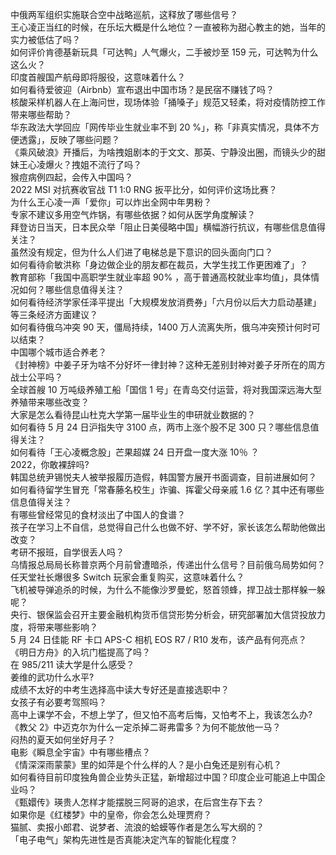 中俄两军组织实施联合空中战略巡航，这释放了哪些信号？  
王心凌正当红的时候，在乐坛大概是什么地位？一直被称为甜心教主的她，当年的实力被低估了吗？  
如何评价肯德基新玩具「可达鸭」人气爆火，二手被炒至 159 元，可达鸭为什么这么火？  
印度首艘国产航母即将服役，这意味着什么？  
如何看待爱彼迎（Airbnb）宣布退出中国市场？是民宿不赚钱了吗？  
核酸采样机器人在上海问世，现场体验「捅嗓子」规范又轻柔，将对疫情防控工作带来哪些帮助？  
华东政法大学回应「网传毕业生就业率不到 20 %」，称「非真实情况，具体不方便透露」，反映了哪些问题？  
《乘风破浪》开播后，为啥拽姐剧本的于文文、那英、宁静没出圈，而镜头少的甜妹王心凌爆火？拽姐不流行了吗？  
猴痘病例四起，会传入中国吗？  
2022 MSI 对抗赛收官战 T1 1:0 RNG 扳平比分，如何评价这场比赛？  
为什么王心凌一声「爱你」可以炸出全网中年男粉？  
专家不建议多用空气炸锅，有哪些依据？如何从医学角度解读？  
拜登访日当天，日本民众举「阻止日美侵略中国」横幅游行抗议，有哪些信息值得关注？  
虽然没有规定，但为什么人们进了电梯总是下意识的回头面向门口？  
如何看待俞敏洪称「身边做企业的朋友都在裁员，大学生找工作更困难了」？  
教育部称「我国中高职学生就业率超 90% ，高于普通高校就业率均值」，具体情况如何？哪些信息值得关注？  
如何看待经济学家任泽平提出「大规模发放消费券」「六月份以后大力启动基建」等三条经济方面建议？  
如何看待俄乌冲突 90 天，僵局持续，1400 万人流离失所，俄乌冲突预计何时可以结束？  
中国哪个城市适合养老？  
《封神榜》中姜子牙为啥不分好坏一律封神？这种无差别封神对姜子牙所在的周方战士公平吗？  
全球首艘 10 万吨级养殖工船「国信 1 号」在青岛交付运营，将对我国深远海大型养殖带来哪些改变？  
大家是怎么看待昆山杜克大学第一届毕业生的申研就业数据的？  
如何看待 5 月 24 日沪指失守 3100 点，两市上涨个股不足 300 只？哪些信息值得关注？  
如何看待「王心凌概念股」芒果超媒 24 日开盘一度大涨 10％ ？  
2022，你敢裸辞吗?  
韩国总统尹锡悦夫人被举报履历造假，韩国警方展开书面调查，目前进展如何？  
如何看待留学生冒充「常春藤名校生」诈骗、挥霍父母亲戚 1.6 亿？其中还有哪些信息值得关注？  
有哪些曾经常见的食材淡出了中国人的食谱？  
孩子在学习上不自信，总觉得自己什么也做不好、学不好，家长该怎么帮助他做出改变？  
考研不报班，自学很丢人吗？  
乌情报总局局长称普京两个月前曾遭暗杀，传递出什么信号？目前俄乌局势如何？  
任天堂社长爆很多 Switch 玩家会重复购买，这意味着什么？  
飞机被导弹追杀的时候，为什么不能像沙罗曼蛇，怒首领蜂，捍卫战士那样躲一躲呢？  
央行、银保监会召开主要金融机构货币信贷形势分析会，研究部署加大信贷投放力度，将带来哪些影响？  
5 月 24 日佳能 RF 卡口 APS-C 相机 EOS R7 / R10 发布，该产品有何亮点？  
《明日方舟》的入坑门槛提高了吗？  
在 985/211 读大学是什么感受？  
姜维的武功什么水平?  
成绩不太好的中考生选择高中读大专好还是直接选职中？  
女孩子有必要考驾照吗？  
高中上课学不会，不想上学了，但又怕不高考后悔，又怕考不上，我该怎么办?  
《教父 2》中迈克尔为什么一定杀掉二哥弗雷多？为何不能放他一马？  
闷热的夏天如何坐好月子？  
电影《瞬息全宇宙》中有哪些槽点？  
《情深深雨蒙蒙》里的如萍是个什么样的人？是小白兔还是别有心机？  
如何看待目前印度独角兽企业势头正猛，新增超过中国？印度企业可能追上中国企业吗？  
《甄嬛传》瑛贵人怎样才能摆脱三阿哥的追求，在后宫生存下去？  
如果你是《红楼梦》中的皇帝，你会怎么处理贾府？  
猫腻、卖报小郎君、说梦者、流浪的蛤蟆等作者是怎么写大纲的？  
「电子电气」架构先进性是否真能决定汽车的智能化程度？  
